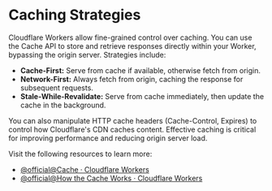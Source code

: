 # Caching Strategies

Cloudflare Workers allow fine-grained control over caching. You can use the Cache API to store and retrieve responses directly within your Worker, bypassing the origin server. Strategies include:

- **Cache-First:** Serve from cache if available, otherwise fetch from origin.
- **Network-First:** Always fetch from origin, caching the response for subsequent requests.
- **Stale-While-Revalidate:** Serve from cache immediately, then update the cache in the background.

You can also manipulate HTTP cache headers (Cache-Control, Expires) to control how Cloudflare's CDN caches content. Effective caching is critical for improving performance and reducing origin server load.

Visit the following resources to learn more:

- [@official@Cache · Cloudflare Workers](https://developers.cloudflare.com/workers/runtime-apis/cache/)
- [@official@How the Cache Works · Cloudflare Workers ](https://developers.cloudflare.com/workers/reference/how-the-cache-works/)
